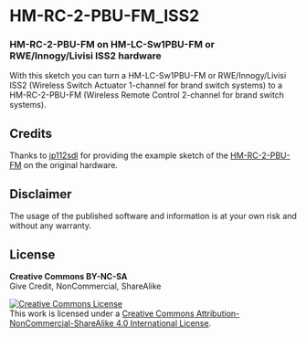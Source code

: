 # HM-RC-2-PBU-FM_ISS2

### HM-RC-2-PBU-FM on HM-LC-Sw1PBU-FM or RWE/Innogy/Livisi ISS2 hardware

With this sketch you can turn a HM-LC-Sw1PBU-FM or RWE/Innogy/Livisi ISS2 (Wireless Switch Actuator 1-channel for
brand switch systems) to a HM-RC-2-PBU-FM (Wireless Remote Control 2-channel for
brand switch systems).

## Credits

Thanks to [jp112sdl](https://github.com/jp112sdl) for providing the example sketch of the [HM-RC-2-PBU-FM](https://github.com/jp112sdl/Beispiel_AskSinPP/blob/master/examples/HM-RC-2-PBU-FM/HM-RC-2-PBU-FM.ino) on the original hardware.

## Disclaimer

The usage of the published software and information is at your own risk and without any warranty.

## License

**Creative Commons BY-NC-SA**<br>
Give Credit, NonCommercial, ShareAlike

<a rel="license" href="http://creativecommons.org/licenses/by-nc-sa/4.0/"><img alt="Creative Commons License" style="border-width:0" src="https://mirrors.creativecommons.org/presskit/buttons/88x31/svg/by-nc-sa.eu.svg" /></a><br />This work is licensed under a <a rel="license" href="http://creativecommons.org/licenses/by-nc-sa/4.0/">Creative Commons Attribution-NonCommercial-ShareAlike 4.0 International License</a>.
